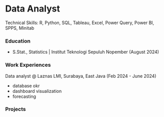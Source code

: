 # Data Analyst

Technical Skills: R, Python, SQL, Tableau, Excel, Power Query, Power BI, SPPS, Minitab

### Education
- S.Stat., Statistics | Institut Teknologi Sepuluh Nopember (August 2024)

### Work Experiences
Data analyst @ Laznas LMI, Surabaya, East Java (Feb 2024 - June 2024)
- database okr
- dashboard visualization
- forecasting

### Projects
